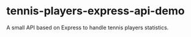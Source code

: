 # tennis-players-express-api-demo
A small API based on Express to handle tennis players statistics.
